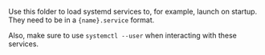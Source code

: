 Use this folder to load systemd services to, for example, launch on startup.\
They need to be in a `{name}.service` format. 

Also, make sure to use `systemctl --user` when interacting with these services. 
